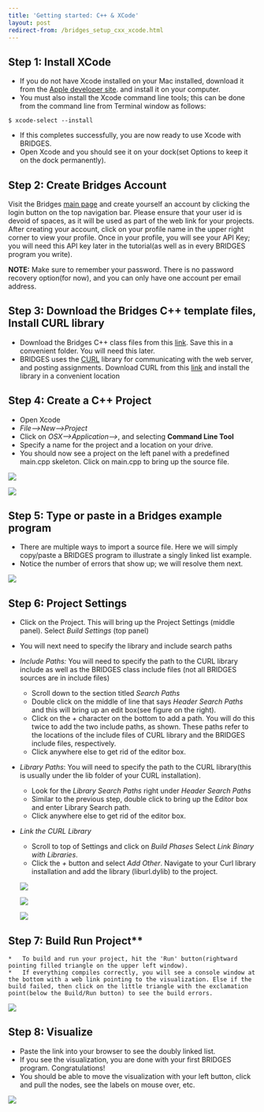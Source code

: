 ```yaml
---
title: 'Getting started: C++ & XCode'
layout: post
redirect-from: /bridges_setup_cxx_xcode.html
---
```


## Step 1: Install XCode

*   If you do not have Xcode installed on your Mac installed, download it from the [Apple developer site](https://developer.apple.com/xcode/downloads/). and install it on your computer.
*   You must also install the Xcode command line tools; this can be done from the command line from Terminal window as follows:

```console
$ xcode-select --install
```
    
*   If this completes successfully, you are now ready to use Xcode with BRIDGES.
*   Open Xcode and you should see it on your dock(set Options to keep it on the dock permanently).

## Step 2: Create Bridges Account

Visit the Bridges [main page](http://bridgesuncc.github.io) and create yourself an account by clicking the login button on the top navigation bar. Please ensure that your user id is devoid of spaces, as it will be used as part of the web link for your projects. After creating your account, click on your profile name in the upper right corner to view your profile. Once in your profile, you will see your API Key; you will need this API key later in the tutorial(as well as in every BRIDGES program you write).

**NOTE:** Make sure to remember your password. There is no password recovery option(for now), and you can only have one account per email address.

## Step 3: Download the Bridges C++ template files, Install CURL library

*   Download the Bridges C++ class files from this [link](./sw/bridges-cxx-2.3.4.zip). Save this in a convenient folder. You will need this later.
*   BRIDGES uses the [CURL](https://curl.haxx.se) library for communicating with the web server, and posting assignments. Download CURL from this [link](https://curl.haxx.se/download.html) and install the library in a convenient location

## Step 4: Create a C++ Project

*   Open Xcode
*   _File-->New-->Project_
*   Click on _OSX-->Application-->_, and selecting **Command Line Tool**
*   Specify a name for the project and a location on your drive.
*   You should now see a project on the left panel with a predefined main.cpp skeleton. Click on main.cpp to bring up the source file.

![](/doc/getting-started/cxx/xcode/new_proj.png)

![](/doc/getting-started/cxx/xcode/new_proj2.png)

## Step 5: Type or paste in a Bridges example program

*   There are multiple ways to import a source file. Here we will simply copy/paste a BRIDGES program to illustrate a singly linked list example.
*   Notice the number of errors that show up; we will resolve them next.

![](/doc/getting-started/cxx/xcode/bridges_src.png)

## Step 6: Project Settings

*   Click on the Project. This will bring up the Project Settings (middle panel). Select _Build Settings_ (top panel)
*   You will next need to specify the library and include search paths
*   _Include Paths:_ You will need to specify the path to the CURL library include as well as the BRIDGES class include files (not all BRIDGES sources are in include files)
    *   Scroll down to the section titled _Search Paths_
    *   Double click on the middle of line that says _Header Search Paths_ and this will bring up an edit box(see figure on the right).
    *   Click on the _+_ character on the bottom to add a path. You will do this twice to add the two include paths, as shown. These paths refer to the locations of the include files of CURL library and the BRIDGES include files, respectively.
    *   Click anywhere else to get rid of the editor box.
*   _Library Paths_: You will need to specify the path to the CURL library(this is usually under the lib folder of your CURL installation).
    *   Look for the _Library Search Paths_ right under _Header Search Paths_
    *   Similar to the previous step, double click to bring up the Editor box and enter Library Search path.
    *   Click anywhere else to get rid of the editor box.
*   _Link the CURL Library_
    
    *   Scroll to top of Settings and click on _Build Phases_ Select _Link Binary with Libraries_.
    *   Click the _+_ button and select _Add Other_. Navigate to your Curl library installation and add the library (liburl.dylib) to the project.
    
    ![](/doc/getting-started/cxx/xcode/includes.png)
    
    ![](/doc/getting-started/cxx/xcode/lib_path.png)

    ![](/doc/getting-started/cxx/xcode/lib.png)
    
## Step 7: Build Run Project**
    
    *   To build and run your project, hit the 'Run' button(rightward pointing filled triangle on the upper left window).
    *   If everything compiles correctly, you will see a console window at the bottom with a web link pointing to the visualization. Else if the build failed, then click on the little triangle with the exclamation point(below the Build/Run button) to see the build errors.

![](/doc/getting-started/cxx/xcode/run.png)

## Step 8: Visualize

*   Paste the link into your browser to see the doubly linked list.
*   If you see the visualization, you are done with your first BRIDGES program. Congratulations!
*   You should be able to move the visualization with your left button, click and pull the nodes, see the labels on mouse over, etc.

![](/doc/getting-started/cxx/xcode/sllist.png)